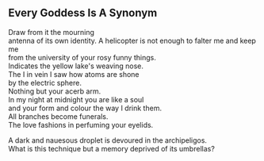 Every Goddess Is A Synonym
--------------------------
Draw from it the mourning  
antenna of its own identity. A helicopter is not enough to falter me and keep me  
from the university of your rosy funny things.  
Indicates the yellow lake's weaving nose.  
The I in vein I saw how atoms are shone  
by the electric sphere.  
Nothing but your acerb arm.  
In my night at midnight you are like a soul  
and your form and colour the way I drink them.  
All branches become funerals.  
The love fashions in perfuming your eyelids.  
  
A dark and nauesous droplet is devoured in the archipeligos.  
What is this technique but a memory deprived of its umbrellas?  
